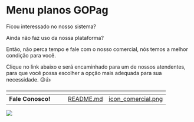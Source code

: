 # Menu planos GOPag

Ficou interessado no nosso sistema? 

Ainda não faz uso da nossa plataforma? 

Então, não perca tempo e fale com o nosso comercial, nós temos a melhor condição para você. 

Clique no link abaixo e será encaminhado para um de nossos atendentes, para que você possa escolher a opção mais adequada para sua necessidade. 😉👍

<table data-view="cards">
    <thead>
        <tr>
            <th></th>
            <th></th>
            <th></th>
            <th data-hidden data-card-target data-type="content-ref"></th>
            <th data-hidden data-card-cover data-type="files"></th>
        </tr>
    </thead>
        <tbody>
            <tr>
                <td>
                    <strong>Fale Conosco!</strong>
                </td>
                <td></td>
                <td></td>
                <td>
                    <a href="https://api.whatsapp.com/send?phone=556237735650&text=Ol%C3%A1%2C%20gostaria%20de%20informações%20sobre%20os%20planos%20da%20GOpag">README.md</a>
                </td>
                <td>
                    <a href="/assets/prints/icon_comercial.png">icon_comercial.png</a>
                </td>
            </tr>
        </tbody>
</table>


<!-- ### 🧑‍💻 [Fale Conosco!](https://api.whatsapp.com/send?phone=556237735650&text=Ol%C3%A1%2C%20gostaria%20de%20informações%20sobre%20os%20planos%20da%20GOpag) -->


![](https://gopag.com.br/loja/assets/img/logo.png)
